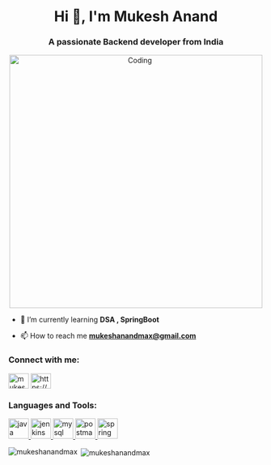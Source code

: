 <h1 align="center">Hi 👋, I'm Mukesh Anand</h1>
<h3 align="center">A passionate Backend developer from India</h3>
 <div style="text-align: center;">
<img src="https://camo.githubusercontent.com/5ddf73ad3a205111cf8c686f687fc216c2946a75005718c8da5b837ad9de78c9/68747470733a2f2f7468756d62732e6766796361742e636f6d2f4576696c4e657874446576696c666973682d736d616c6c2e676966" alt="Coding" height="500" ></div>


- 🌱 I’m currently learning **DSA , SpringBoot**

- 📫 How to reach me **mukeshanandmax@gmail.com**

<h3 align="left">Connect with me:</h3>
<p align="left">
<a href="https://linkedin.com/in/mukesh-anand-66a2a9a4" target="blank"><img align="center" src="https://static-00.iconduck.com/assets.00/linkedin-icon-2048x2048-ya5g47j2.png" alt="mukesh-anand-66a2a9a4" height="30" width="40" /></a>
<a href="https://auth.geeksforgeeks.org/user/https://auth.geeksforgeeks.org/user/mukeshanand/?utm_source=geeksforgeeks&utm_medium=my_profile&utm_campaign=auth_user" target="blank"><img align="center" src="https://media.geeksforgeeks.org/wp-content/cdn-uploads/gfg_200X200.png" alt="https://auth.geeksforgeeks.org/user/mukeshanand/?utm_source=geeksforgeeks&utm_medium=my_profile&utm_campaign=auth_user" height="30" width="40" /></a>
</p>

<h3 align="left">Languages and Tools:</h3>
<p align="left"> <a href="https://www.java.com" target="_blank" rel="noreferrer"> <img src="https://brandslogos.com/wp-content/uploads/images/large/java-logo-1.png" alt="java" width="40" height="40"/> </a> <a href="https://www.jenkins.io" target="_blank" rel="noreferrer"> <img src="https://www.vectorlogo.zone/logos/jenkins/jenkins-icon.svg" alt="jenkins" width="40" height="40"/> </a> <a href="https://www.mysql.com/" target="_blank" rel="noreferrer"> <img src="https://www.svgrepo.com/show/303251/mysql-logo.svg" alt="mysql" width="40" height="40"/> </a> <a href="https://postman.com" target="_blank" rel="noreferrer"> <img src="https://www.vectorlogo.zone/logos/getpostman/getpostman-icon.svg" alt="postman" width="40" height="40"/> </a> <a href="https://spring.io/" target="_blank" rel="noreferrer"> <img src="https://www.vectorlogo.zone/logos/springio/springio-icon.svg" alt="spring" width="40" height="40"/> </a> </p>

<p><img align="left" src="https://github-readme-stats.vercel.app/api/top-langs?username=mukeshanandmax&show_icons=true&locale=en&layout=compact" alt="mukeshanandmax" /></p>

<p>&nbsp;<img align="center" src="https://github-readme-stats.vercel.app/api?username=mukeshanandmax&show_icons=true&locale=en" alt="mukeshanandmax" /></p>
